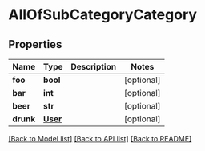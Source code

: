 # AllOfSubCategoryCategory

## Properties
Name | Type | Description | Notes
------------ | ------------- | ------------- | -------------
**foo** | **bool** |  | [optional] 
**bar** | **int** |  | [optional] 
**beer** | **str** |  | [optional] 
**drunk** | [**User**](User.md) |  | [optional] 

[[Back to Model list]](../README.md#documentation-for-models) [[Back to API list]](../README.md#documentation-for-api-endpoints) [[Back to README]](../README.md)

